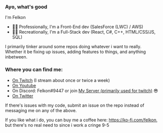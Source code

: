 ### Ayo, what's good
I'm Felkon
- 👨‍💼 Professionally, I'm a Front-End dev (SalesForce (LWC) / AWS)
- 👨‍💻 Recreationally, I'm a Full-Stack dev (React, C#, C++, HTML/CSS/JS, SQL)

I primarily tinker around some repos doing whatever i want to really. Whether it be fixing up issues, adding features to things, and anything inbetween.

### Where you can find me:
* [On Twitch](https://www.twitch.tv/FelkonEx) (I stream about once or twice a week)
* [On Youtube](https://www.youtube.com/channel/UCKIEMpmi0mxRDIognD3Ejng)
* On Discord: Felkon#9447 or join [My Server (primarily used for twitch)](https://discord.com/invite/YWKpph8b3J) 😎
* [On Twitter](https://twitter.com/FelkonEx)


If there's issues with my code, submit an issue on the repo instead of messaging me on any of the above.

If you like what i do, you can buy me a coffee here: https://ko-fi.com/felkon, but there's no real need to since i work a cringe 9-5
